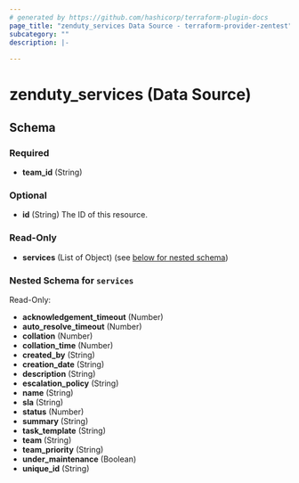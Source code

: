 ```yaml
---
# generated by https://github.com/hashicorp/terraform-plugin-docs
page_title: "zenduty_services Data Source - terraform-provider-zentest"
subcategory: ""
description: |-
  
---
```


# zenduty_services (Data Source)





<!-- schema generated by tfplugindocs -->
## Schema

### Required

- **team_id** (String)

### Optional

- **id** (String) The ID of this resource.

### Read-Only

- **services** (List of Object) (see [below for nested schema](#nestedatt--services))

<a id="nestedatt--services"></a>
### Nested Schema for `services`

Read-Only:

- **acknowledgement_timeout** (Number)
- **auto_resolve_timeout** (Number)
- **collation** (Number)
- **collation_time** (Number)
- **created_by** (String)
- **creation_date** (String)
- **description** (String)
- **escalation_policy** (String)
- **name** (String)
- **sla** (String)
- **status** (Number)
- **summary** (String)
- **task_template** (String)
- **team** (String)
- **team_priority** (String)
- **under_maintenance** (Boolean)
- **unique_id** (String)


